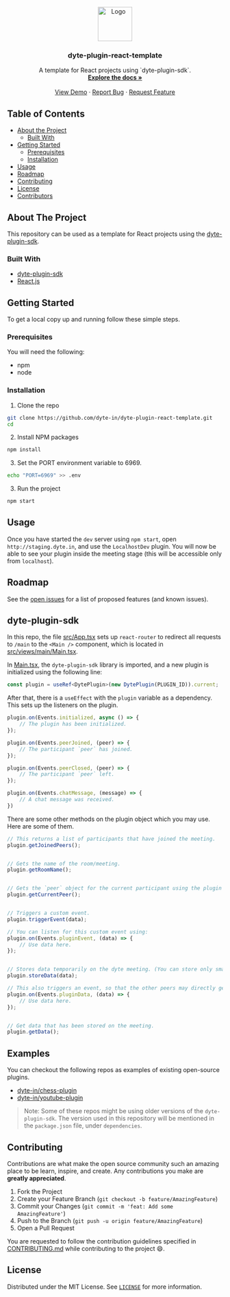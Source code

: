 <!-- PROJECT LOGO -->
<p align="center">
  <a href="https://dyte.in">
    <img src="https://dyte-uploads.s3.ap-south-1.amazonaws.com/dyte-logo-dark.svg" alt="Logo" width="80">
  </a>

  <h3 align="center">dyte-plugin-react-template</h3>

  <p align="center">
    A template for React projects using `dyte-plugin-sdk`.
    <br />
    <a href="https://github.com/dyte-in/dyte-plugin-react-template"><strong>Explore the docs »</strong></a>
    <br />
    <br />
    <a href="https://app.dyte.in">View Demo</a>
    ·
    <a href="https://github.com/dyte-in/dyte-plugin-react-template/issues">Report Bug</a>
    ·
    <a href="https://github.com/dyte-in/dyte-plugin-react-template/issues">Request Feature</a>
  </p>
</p>




<!-- TABLE OF CONTENTS -->
## Table of Contents

* [About the Project](#about-the-project)
  * [Built With](#built-with)
* [Getting Started](#getting-started)
  * [Prerequisites](#prerequisites)
  * [Installation](#installation)
* [Usage](#usage)
* [Roadmap](#roadmap)
* [Contributing](#contributing)
* [License](#license)
* [Contributors](#contributors-)



<!-- ABOUT THE PROJECT -->
## About The Project

This repository can be used as a template for React projects using the [dyte-plugin-sdk](https://www.npmjs.com/package/dyte-plugin-sdk).

### Built With

* [dyte-plugin-sdk](https://www.npmjs.com/package/dyte-plugin-sdk)
* [React.js](https://reactjs.org/)



<!-- GETTING STARTED -->
## Getting Started

To get a local copy up and running follow these simple steps.

### Prerequisites

You will need the following:
* npm
* node

### Installation
 
1. Clone the repo
```sh
git clone https://github.com/dyte-in/dyte-plugin-react-template.git
cd 
```
2. Install NPM packages
```sh
npm install
```
3. Set the PORT environment variable to 6969.
```sh
echo "PORT=6969" >> .env
```
3. Run the project
```sh
npm start
```


<!-- USAGE EXAMPLES -->
## Usage

Once you have started the `dev` server using `npm start`, open `http://staging.dyte.in`, and use the `LocalhostDev` plugin. You will now be able to see your plugin inside the meeting stage (this will be accessible only from `localhost`).

<!-- ROADMAP -->
## Roadmap

See the [open issues](https://github.com/dyte-in/dyte-plugin-react-template/issues) for a list of proposed features (and known issues).


## dyte-plugin-sdk

In this repo, the file [src/App.tsx](./src/App.tsx) sets up `react-router` to redirect all requests to `/main` to the `<Main />` component, which is located in [src/views/main/Main.tsx](src/views/main/Main.tsx).

In [Main.tsx](src/views/main/Main.tsx), the `dyte-plugin-sdk` library is imported, and a new plugin is initialized using the following line:

```ts
const plugin = useRef<DytePlugin>(new DytePlugin(PLUGIN_ID)).current;
```

After that, there is a `useEffect` with the `plugin` variable as a dependency. This sets up the listeners on the plugin.

```ts
plugin.on(Events.initialized, async () => {
    // The plugin has been initialized.
});

plugin.on(Events.peerJoined, (peer) => {
    // The participant `peer` has joined.
});

plugin.on(Events.peerClosed, (peer) => {
    // The participant `peer` left.
});

plugin.on(Events.chatMessage, (message) => {
    // A chat message was received.
})
```

There are some other methods on the plugin object which you may use. Here are some of them.

```ts
// This returns a list of participants that have joined the meeting.
plugin.getJoinedPeers();


// Gets the name of the room/meeting.
plugin.getRoomName();


// Gets the `peer` object for the current participant using the plugin (on the client side).
plugin.getCurrentPeer();


// Triggers a custom event.
plugin.triggerEvent(data);

// You can listen for this custom event using:
plugin.on(Events.pluginEvent, (data) => {
    // Use data here.
});


// Stores data temporarily on the dyte meeting. (You can store only small amounts of data).
plugin.storeData(data);

// This also triggers an event, so that the other peers may directly get the newly stored data.
plugin.on(Events.pluginData, (data) => {
    // Use data here.
});


// Get data that has been stored on the meeting.
plugin.getData();
```


## Examples

You can checkout the following repos as examples of existing open-source plugins.

- [dyte-in/chess-plugin](https://github.com/dyte-in/chess-plugin)
- [dyte-in/youtube-plugin](https://github.com/dyte-in/youtube-plugin)

> Note: Some of these repos might be using older versions of the `dyte-plugin-sdk`. The version used in this repository will be mentioned in the `package.json` file, under `dependencies`.



<!-- CONTRIBUTING -->
## Contributing

Contributions are what make the open source community such an amazing place to be learn, inspire, and create. Any contributions you make are **greatly appreciated**.

1. Fork the Project
2. Create your Feature Branch (`git checkout -b feature/AmazingFeature`)
3. Commit your Changes (`git commit -m 'feat: Add some AmazingFeature'`)
4. Push to the Branch (`git push -u origin feature/AmazingFeature`)
5. Open a Pull Request

You are requested to follow the contribution guidelines specified in [CONTRIBUTING.md](./CONTRIBUTING.md) while contributing to the project :smile:.

<!-- LICENSE -->
## License

Distributed under the MIT License. See [`LICENSE`](./LICENSE) for more information.




<!-- MARKDOWN LINKS & IMAGES -->
<!-- https://www.markdownguide.org/basic-syntax/#reference-style-links -->